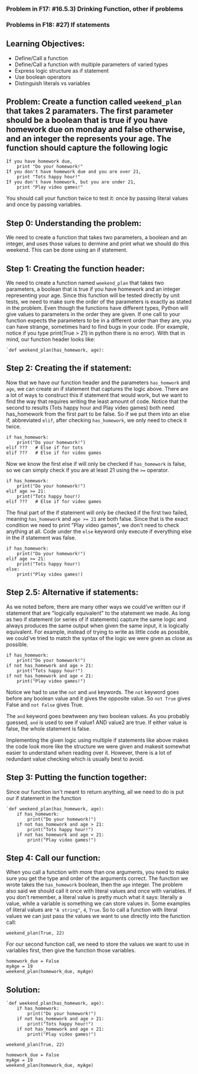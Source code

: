 ### Problem in F17: #16.5.3) Drinking Function, other if problems
### Problems in F18: #27) If statements 

## Learning Objectives:
- Define/Call a function
- Define/Call a function with multiple parameters of varied types
- Express logic structure as if statement
- Use boolean operators
- Distinguish literals vs variables
## Problem: Create a function called `weekend_plan` that takes 2 paramaters. The first parameter should be a boolean that is true if you have homework due on monday and false otherwise, and an integer the represents your age. The function should capture the following logic

    If you have homework due,
        print "Do your homework!"
    If you don't have homework due and you are over 21,
        print "Tots happy hour!"
    If you don't have homework, but you are under 21,
        print "Play video games!"
        
You should call your function twice to test it: once by passing literal values and once by passing variables.

## Step 0: Understanding the problem: 
We need to create a function that takes two parameters, a boolean and an integer, and uses those values to dermine and print what we should do this weekend. This can be done using an if statement.

## Step 1: Creating the function header:
We need to create a function named `weekend_plan` that takes two parameters, a boolean that is true if you have homework and an integer representing your age. Since this function will be tested directly by unit tests, we need to make sure the order of the parameters is exactly as stated in the problem. Even though the functions have different types, Python will give values to parameters in the order they are given. If one call to your function expects the parameters to be in a different order than they are, you can have strange, sometimes hard to find bugs in your code. (For example, notice if you type print(True > 21) in python there is no error). With that in mind, our function header looks like:
    
    `def weekend_plan(has_homework, age): 

## Step 2: Creating the if statement: 
Now that we have our function header and the parameters `has_homwork` and `age`, we can create an if statement that captures the logic above. There are a lot of ways to construct this if statement that would work, but we want to find the way that requires writing the least amount of code. Notice that the second to results (Tots happy hour and Play video games) both need has_homework from the first part to be false. So if we put them into an else if, abbreviated `elif`, after checking `has_homework`, we only need to check it twice. 

    if has_homework:
        print("Do your homework!")
    elif ???   # Else if for tots    
    elif ???   # Else if for video games
    
Now we know the first else if will only be checked if `has_homework` is false, so we can simply check if you are at least 21 using the `>=` operator. 

    if has_homework:
        print("Do your homework!")
    elif age >= 21:
        print("Tots happy hour!)
    elif ???   # Else if for video games    
The final part of the if statement will only be checked if the first two failed, meaning `has_homework` and `age >= 21` are both false. Since that is the exact condition we need to print "Play video games", we don't need to check anything at all. Code under the `else` keyword only execute if everything else in the if statement was false. 

    if has_homework:
        print("Do your homework!")
    elif age >= 21:
        print("Tots happy hour!)
    else:
        print("Play video games!)
        
## Step 2.5: Alternative if statements:
As we noted before, there are many other ways we could've written our if statement that are "logically equivalent" to the statement we made. As long as two if statement (or series of if statements) capture the same logic and always produces the same output when given the same input, it is logically equivalent. For example, instead of trying to write as little code as possible, we could've tried to match the syntax of the logic we were given as close as possible. 

    if has_homework: 
        print("Do your homework!")
    if not has_homework and age > 21:
        print("Tots happy hour!")
    if not has_homework and age < 21: 
        print("Play video games!")
Notice we had to use the `not` and `and` keywords. The `not` keyword goes before any boolean value and it gives the opposite value. So `not True` gives False and `not False` gives True.

The `and` keyword goes bewtween any two boolean values. As you probably guessed, `and` is used to see if value1 AND value2 are true. If either value is false, the whole statement is false. 

Implementing the given logic using multiple if statements like above makes the code look more like the structure we were given and makesit somewhat easier to understand when reading over it. However, there is a lot of redundant value checking which is usually best to avoid. 

## Step 3: Putting the function together:
Since our function isn't meant to return anything, all we need to do is put our if statement in the function 

    `def weekend_plan(has_homework, age): 
        if has_homework: 
            print("Do your homework!")
        if not has_homework and age > 21:
            print("Tots happy hour!")
        if not has_homework and age < 21: 
            print("Play video games!")

## Step 4: Call our function: 
When you call a function with more than one arguments, you need to make sure you get the type and order of the arguments correct. The function we wrote takes the `has_homework` boolean, then the `age` integer. The problem also said we should call it once with literal values and once with variables. If you don't remember, a literal value is pretty much what it says: literally a value, while a variable is something we can store values in. Some examples of literal values are `"A string"`, `4`, `True`. So to call a function with literal values we can just pass the values we want to use directly into the function call: 
    
    weekend_plan(True, 22)
 For our second function call, we need to store the values we want to use in variables first, then give the function those variables. 
 
    homework_due = False
    myAge = 19
    weekend_plan(homework_due, myAge)
    
## Solution: 

    `def weekend_plan(has_homework, age): 
        if has_homework: 
            print("Do your homework!")
        if not has_homework and age > 21:
            print("Tots happy hour!")
        if not has_homework and age < 21: 
            print("Play video games!")
    
    weekend_plan(True, 22)
    
    homework_due = False
    myAge = 19
    weekend_plan(homework_due, myAge)
